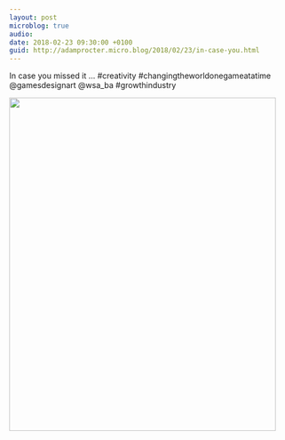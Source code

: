 ```yaml
---
layout: post
microblog: true
audio: 
date: 2018-02-23 09:30:00 +0100
guid: http://adamprocter.micro.blog/2018/02/23/in-case-you.html
---
```

In case you missed it ... #creativity #changingtheworldonegameatatime @gamesdesignart @wsa_ba #growthindustry

<img src="http://discursive.adamprocter.co.uk/uploads/2018/6406ece85c.jpg" width="480" height="600" />
